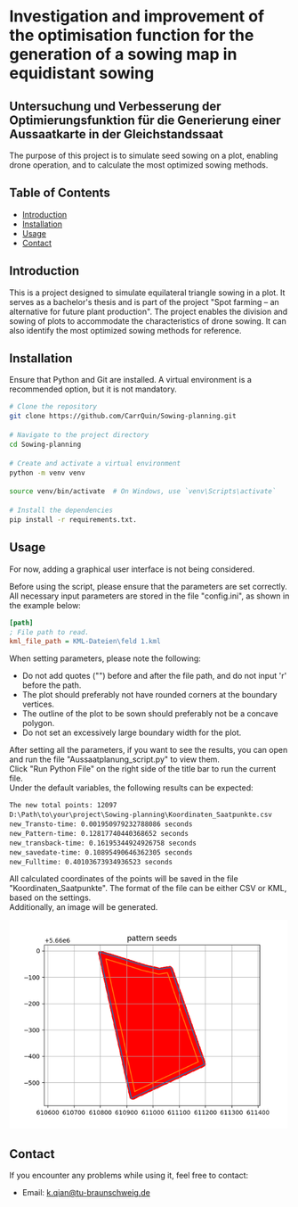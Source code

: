 
# Investigation and improvement of the optimisation function for the generation of a sowing map in equidistant sowing

## Untersuchung und Verbesserung der Optimierungsfunktion für die Generierung einer Aussaatkarte in der Gleichstandssaat

The purpose of this project is to simulate seed sowing on a plot, enabling drone operation, and to calculate the most optimized sowing methods.

## Table of Contents

- [Introduction](#introduction)
- [Installation](#installation)
- [Usage](#usage)
- [Contact](#contact)

## Introduction

This is a project designed to simulate equilateral triangle sowing in a plot. 
It serves as a bachelor's thesis and is part of the project "Spot farming – an alternative for future plant production". 
The project enables the division and sowing of plots to accommodate the characteristics of drone sowing. 
It can also identify the most optimized sowing methods for reference. 

## Installation

Ensure that Python and Git are installed.
A virtual environment is a recommended option, but it is not mandatory.
```bash
# Clone the repository
git clone https://github.com/CarrQuin/Sowing-planning.git

# Navigate to the project directory
cd Sowing-planning

# Create and activate a virtual environment
python -m venv venv

source venv/bin/activate  # On Windows, use `venv\Scripts\activate`

# Install the dependencies
pip install -r requirements.txt.
```

## Usage 
For now, adding a graphical user interface is not being considered.

Before using the script, please ensure that the parameters are set correctly.  
All necessary input parameters are stored in the file "config.ini", as shown in the example below:

```ini
[path]
; File path to read.
kml_file_path = KML-Dateien\feld 1.kml
```

When setting parameters, please note the following:
 * Do not add quotes ("") before and after the file path, and do not input 'r' before the path.
 * The plot should preferably not have rounded corners at the boundary vertices.
 * The outline of the plot to be sown should preferably not be a concave polygon.
 * Do not set an excessively large boundary width for the plot.

After setting all the parameters, if you want to see the results, you can open and run the file "Aussaatplanung_script.py" to view them.  
Click "Run Python File" on the right side of the title bar to run the current file.  
Under the default variables, the following results can be expected:
```bash
The new total points: 12097
D:\Path\to\your\project\Sowing-planning\Koordinaten_Saatpunkte.csv
new_Transto-time: 0.001950979232788086 seconds
new_Pattern-time: 0.12817740440368652 seconds
new_transback-time: 0.16195344924926758 seconds
new_savedate-time: 0.10895490646362305 seconds
new_Fulltime: 0.40103673934936523 seconds
```
All calculated coordinates of the points will be saved in the file "Koordinaten_Saatpunkte". The format of the file can be either CSV or KML, based on the settings.  
Additionally, an image will be generated.

<img src="Pattern1.png" alt="result" width="500">

## Contact

If you encounter any problems while using it, feel free to contact:

 * Email: k.qian@tu-braunschweig.de
